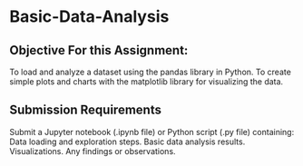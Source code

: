 # Basic-Data-Analysis

## Objective For this Assignment:

To load and analyze a dataset using the pandas library in Python.
To create simple plots and charts with the matplotlib library for visualizing the data.



## Submission Requirements
Submit a Jupyter notebook (.ipynb file) or Python script (.py file) containing:
Data loading and exploration steps.
Basic data analysis results.
Visualizations.
Any findings or observations.
